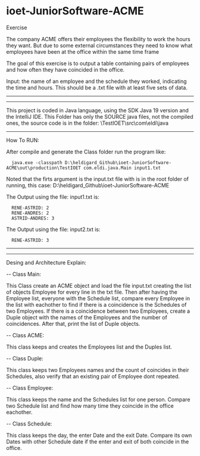 # ioet-JuniorSoftware-ACME

Exercise

The company ACME offers their employees the flexibility to work the hours they want. But due to some external circumstances they need to know what employees have been at the office within the same time frame

The goal of this exercise is to output a table containing pairs of employees and how often they have coincided in the office.

Input: the name of an employee and the schedule they worked, indicating the time and hours. This should be a .txt file with at least five sets of data.

----------------------------------------------------------------------
----------------------------------------------------------------------

This project is coded in Java language, using the SDK Java 19 version and the IntelliJ IDE. This Folder has only the SOURCE java files, not the compiled ones, the source code is in the folder: \TestIOET\src\com\eldi\java

----------------------------------------------------------------------

How To RUN:

After compile and generate the Class folder run the program like:
```
  java.exe -classpath D:\heldigard_Github\ioet-JuniorSoftware-ACME\out\production\TestIOET com.eldi.java.Main input1.txt
```
Noted that the firts argument is the input.txt file with is in the root folder of running, this case: D:\heldigard_Github\ioet-JuniorSoftware-ACME

The Output using the file: input1.txt is:
```
  RENE-ASTRID: 2
  RENE-ANDRES: 2
  ASTRID-ANDRES: 3
```
The Output using the file: input2.txt is:
```
  RENE-ASTRID: 3
```
--------------------------------------------------------------------
--------------------------------------------------------------------

Desing and Architecture Explain:

-- Class Main: 

This Class create an ACME object and load the file input.txt creating the list of objects Employee for every line in the txt file. 
Then after having the Employee list, everyone with the Schedule list, compare every Employee in the list with eachother to find if there is a coincidence is the 
Schedules of two Employees. If there is a coincidence between two Employees, create a Duple object with the names of the Employees and the number of coincidences. After that, print the list of Duple objects.


-- Class ACME:

This class keeps and creates the Employees list and the Duples list.


-- Class Duple:

This class keeps two Employees names and the count of coincides in their Schedules, also verify that an existing pair of Employee dont repeated.


-- Class Employee:

This class keeps the name and the Schedules list for one person. Compare two Schedule list and find how many time they coincide in the office eachother.


-- Class Schedule:

This class keeps the day, the enter Date and the exit Date. Compare its own Dates with other Schedule date if the enter and exit of both coincide in the office.

